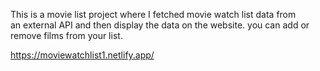 This is a movie list project where I fetched movie watch list data from          
an external API and then display the data on the website. you can add or remove films from your list.                                                                                                                                        
  
https://moviewatchlist1.netlify.app/      
